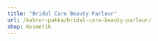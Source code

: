 ```yaml
---
title: "Bridal Care Beauty Parlour"
url: /kahror-pakka/bridal-care-beauty-parlour/
shop: Kosmetik
---
```

